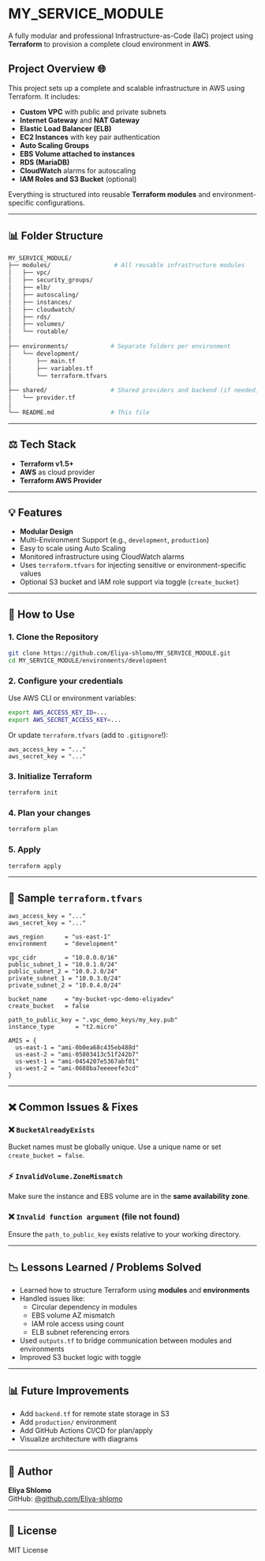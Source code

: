 # MY_SERVICE_MODULE

A fully modular and professional Infrastructure-as-Code (IaC) project using **Terraform** to provision a complete cloud environment in **AWS**.

##  Project Overview 🌐

This project sets up a complete and scalable infrastructure in AWS using Terraform. It includes:

- **Custom VPC** with public and private subnets
- **Internet Gateway** and **NAT Gateway**
- **Elastic Load Balancer (ELB)**
- **EC2 Instances** with key pair authentication
- **Auto Scaling Groups**
- **EBS Volume attached to instances**
- **RDS (MariaDB)**
- **CloudWatch** alarms for autoscaling
- **IAM Roles and S3 Bucket** (optional)

Everything is structured into reusable **Terraform modules** and environment-specific configurations.

---

## 📊 Folder Structure

```bash
MY_SERVICE_MODULE/
├── modules/                  # All reusable infrastructure modules
│   ├── vpc/
│   ├── security_groups/
│   ├── elb/
│   ├── autoscaling/
│   ├── instances/
│   ├── cloudwatch/
│   ├── rds/
│   ├── volumes/
│   └── routable/
│
├── environments/            # Separate folders per environment
│   └── development/
│       ├── main.tf
│       ├── variables.tf
│       └── terraform.tfvars
│
├── shared/                  # Shared providers and backend (if needed)
│   └── provider.tf
│
└── README.md                # This file
```

---

## ⚖️ Tech Stack

- **Terraform v1.5+**
- **AWS** as cloud provider
- **Terraform AWS Provider**

---

## 💡 Features

- **Modular Design**
- Multi-Environment Support (e.g., `development`, `production`)
- Easy to scale using Auto Scaling
- Monitored infrastructure using CloudWatch alarms
- Uses `terraform.tfvars` for injecting sensitive or environment-specific values
- Optional S3 bucket and IAM role support via toggle (`create_bucket`)

---

## 🔄 How to Use

### 1. Clone the Repository
```bash
git clone https://github.com/Eliya-shlomo/MY_SERVICE_MODULE.git
cd MY_SERVICE_MODULE/environments/development
```

### 2. Configure your credentials
Use AWS CLI or environment variables:
```bash
export AWS_ACCESS_KEY_ID=...
export AWS_SECRET_ACCESS_KEY=...
```

Or update `terraform.tfvars` (add to `.gitignore`!):
```hcl
aws_access_key = "..."
aws_secret_key = "..."
```

### 3. Initialize Terraform
```bash
terraform init
```

### 4. Plan your changes
```bash
terraform plan
```

### 5. Apply
```bash
terraform apply
```

---

## 🔢 Sample `terraform.tfvars`
```hcl
aws_access_key = "..."
aws_secret_key = "..."

aws_region      = "us-east-1"
environment     = "development"

vpc_cidr        = "10.0.0.0/16"
public_subnet_1 = "10.0.1.0/24"
public_subnet_2 = "10.0.2.0/24"
private_subnet_1 = "10.0.3.0/24"
private_subnet_2 = "10.0.4.0/24"

bucket_name     = "my-bucket-vpc-demo-eliyadev"
create_bucket   = false

path_to_public_key = ".vpc_demo_keys/my_key.pub"
instance_type      = "t2.micro"

AMIS = {
  us-east-1 = "ami-0b0ea68c435eb488d"
  us-east-2 = "ami-05803413c51f242b7"
  us-west-1 = "ami-0454207e5367abf01"
  us-west-2 = "ami-0688ba7eeeeefe3cd"
}
```

---

## ❌ Common Issues & Fixes

### ❌ `BucketAlreadyExists`
Bucket names must be globally unique. Use a unique name or set `create_bucket = false`.

### ⚡ `InvalidVolume.ZoneMismatch`
Make sure the instance and EBS volume are in the **same availability zone**.

### ❌ `Invalid function argument` (file not found)
Ensure the `path_to_public_key` exists relative to your working directory.

---

## 📉 Lessons Learned / Problems Solved

- Learned how to structure Terraform using **modules** and **environments**
- Handled issues like:
  - Circular dependency in modules
  - EBS volume AZ mismatch
  - IAM role access using count
  - ELB subnet referencing errors
- Used `outputs.tf` to bridge communication between modules and environments
- Improved S3 bucket logic with toggle

---

## 📊 Future Improvements

- Add `backend.tf` for remote state storage in S3
- Add `production/` environment
- Add GitHub Actions CI/CD for plan/apply
- Visualize architecture with diagrams

---

## 👤 Author
**Eliya Shlomo**  
GitHub: [@github.com/Eliya-shlomo](https://github.com/Eliya-shlomo)

---

## 👾 License
MIT License

